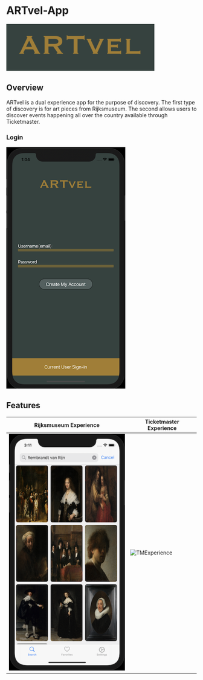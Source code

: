 # ARTvel-App

![Artvel-Logo](ARTvel-App/SupportingFiles/Assets.xcassets/ARTvelLogo.imageset/ARTvelLogo.png)

## Overview

ARTvel is a dual experience app for the purpose of discovery. The first type of discovery is for art pieces from Rijksmuseum. The second allows users to discover events happening all over the country available through Ticketmaster. 

       
### Login  

![Login](ARTvel-App/SupportingFiles/Assets.xcassets/Login.imageset/Login.png) 

## Features

Rijksmuseum Experience | Ticketmaster Experience
---------------------- | -----------------------
![RijksExperience](ARTvel-App/SupportingFiles/Assets.xcassets/RijksExperience.imageset/RijksExperience.png) | ![TMExperience](ARTvel-App/SupportingFiles/Assets.xcassets/RijksExperience.imageset/TMExperience.png)

